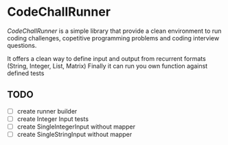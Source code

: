 # CodeChallRunner

*CodeChallRunner* is a simple library that provide a clean environment to run
coding challenges, copetitive programming problems and coding interview questions.

It offers a clean way to define input and output from recurrent formats (String, Integer, List, Matrix)
Finally it can run you own function against defined tests


## TODO

- [ ] create runner builder
- [ ] create Integer Input tests
- [ ] create SingleIntegerInput without mapper
- [ ] create SingleStringInput without mapper
